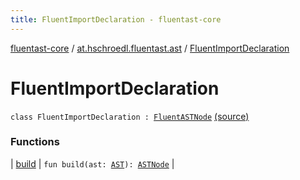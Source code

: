 ```yaml
---
title: FluentImportDeclaration - fluentast-core
---
```


[fluentast-core](../../index.html) / [at.hschroedl.fluentast.ast](../index.html) / [FluentImportDeclaration](.)

# FluentImportDeclaration

`class FluentImportDeclaration : `[`FluentASTNode`](../-fluent-a-s-t-node/index.html) [(source)](https://github.com/hschroedl/FluentAST/tree/master/core/src/main/kotlin//at.hschroedl.fluentast/ast/ASTNode.kt#L74)

### Functions

| [build](build.html) | `fun build(ast: `[`AST`](https://help.eclipse.org/neon/topic/org.eclipse.jdt.doc.isv/reference/api/org/eclipse/jdt/core/dom/AST.html)`): `[`ASTNode`](https://help.eclipse.org/neon/topic/org.eclipse.jdt.doc.isv/reference/api/org/eclipse/jdt/core/dom/ASTNode.html) |

